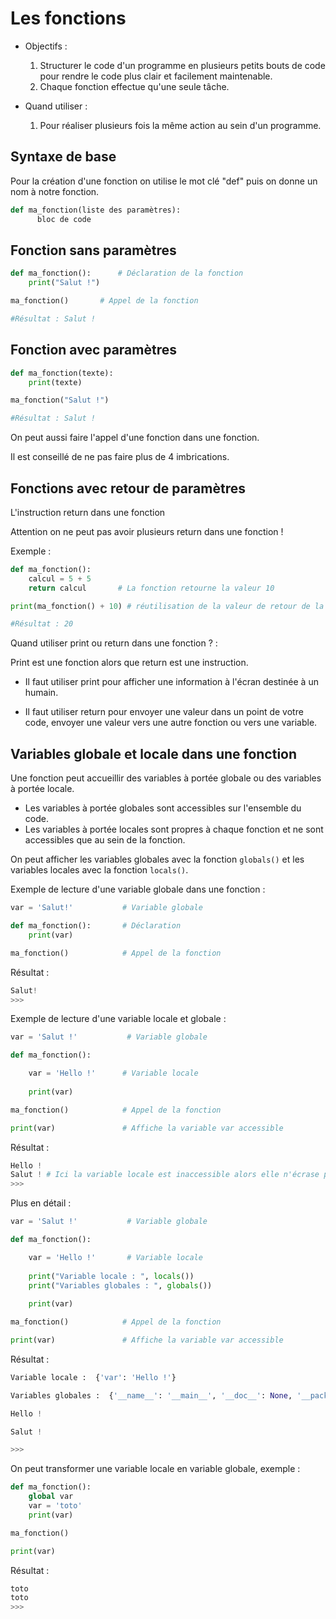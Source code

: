 # Les fonctions

- Objectifs :
	1. 	Structurer le code d'un programme en plusieurs petits bouts de code pour rendre le code plus clair et facilement maintenable.
	2. 	Chaque fonction effectue qu'une seule tâche.

- Quand utiliser :
	1. Pour réaliser plusieurs fois la même action au sein d'un programme.

## Syntaxe de base

Pour la création d'une fonction on utilise le mot clé "def" puis on donne un nom à notre fonction.

```Python
def ma_fonction(liste des paramètres):
      bloc de code

```

## Fonction sans paramètres

```Python
def ma_fonction():		# Déclaration de la fonction
	print("Salut !")

ma_fonction()		# Appel de la fonction

#Résultat : Salut !
```

## Fonction avec paramètres

```Python
def ma_fonction(texte):
	print(texte)

ma_fonction("Salut !")

#Résultat : Salut !
```

On peut aussi faire l'appel d'une fonction dans une fonction.

Il est conseillé de ne pas faire plus de 4 imbrications.

## Fonctions avec retour de paramètres

L'instruction return dans une fonction

Attention on ne peut pas avoir plusieurs return dans une fonction !

Exemple :

```Python
def ma_fonction():
    calcul = 5 + 5
    return calcul		# La fonction retourne la valeur 10

print(ma_fonction() + 10) # réutilisation de la valeur de retour de la fonction ma_fonction

#Résultat : 20
```

Quand utiliser print ou return dans une fonction ? :

Print est une fonction alors que return est une instruction.

* Il faut utiliser print pour afficher une information à l'écran destinée à un humain.

* Il faut utiliser return pour envoyer une valeur dans un point de votre code, envoyer une valeur vers une autre fonction ou vers une variable.

## Variables globale et locale dans une fonction

Une fonction peut accueillir des variables à portée globale ou des variables à portée locale.
* Les variables à portée globales sont accessibles sur l'ensemble du code.
* Les variables à portée locales sont propres à chaque fonction et ne sont accessibles que au sein de la fonction.

On peut afficher les variables globales avec la fonction `globals()` et les variables locales avec la fonction `locals()`. 

Exemple de lecture d'une variable globale dans une fonction :

```python
var = 'Salut!'           # Variable globale

def ma_fonction():       # Déclaration
    print(var)

ma_fonction()            # Appel de la fonction
```

Résultat :

```python
Salut!
>>> 
```

Exemple de lecture d'une variable locale et globale :

```python
var = 'Salut !'           # Variable globale

def ma_fonction():

    var = 'Hello !'      # Variable locale
           
    print(var)

ma_fonction()            # Appel de la fonction

print(var)               # Affiche la variable var accessible

```

Résultat :

```python
Hello !
Salut ! # Ici la variable locale est inaccessible alors elle n'écrase pas la variable globale var
>>> 
```

Plus en détail :

```python
var = 'Salut !'           # Variable globale

def ma_fonction():

    var = 'Hello !'       # Variable locale
                        
    print("Variable locale : ", locals())
    print("Variables globales : ", globals())
           
    print(var)

ma_fonction()            # Appel de la fonction

print(var)               # Affiche la variable var accessible

```

Résultat :

```python
Variable locale :  {'var': 'Hello !'}

Variables globales :  {'__name__': '__main__', '__doc__': None, '__package__': None, '__loader__': <_frozen_importlib_external.SourceFileLoader object at 0x7fd06450c220>, '__spec__': None, '__annotations__': {}, '__builtins__': <module 'builtins' (built-in)>, '__file__': '/home/daniel/mu_code/test300.py', '__cached__': None, 'var': 'Salut !', 'ma_fonction': <function ma_fonction at 0x7fd0644f61f0>}

Hello !

Salut !

>>> 

```

On peut transformer une variable locale en variable globale, exemple :

```python
def ma_fonction():
    global var
    var = 'toto'
    print(var)

ma_fonction()

print(var)
```

Résultat :

```python
toto
toto
>>> 
```